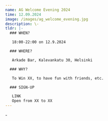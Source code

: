 ```yaml
---
name: AG Welcome Evening 2024
time: 12.09.2024
image: /images/ag_welcome_evening.jpg
description: \-
tldr: |-
  ### WHEN?

   18:00-22:00 on 12.9.2024

  ### WHERE?

   Arkade Bar, Kalevankatu 30, Helsinki

  ### WHY?

   To Win XX, to have fun with friends, etc.

  ### SIGN-UP

   LINK
   Open from XX to XX
---
```

\-